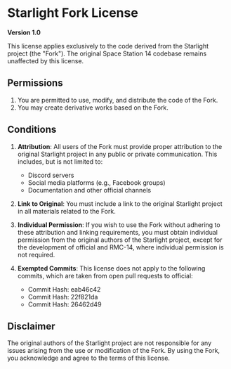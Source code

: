 # Starlight Fork License

**Version 1.0**

This license applies exclusively to the code derived from the Starlight project (the "Fork"). The original Space Station 14 codebase remains unaffected by this license.

## Permissions

1. You are permitted to use, modify, and distribute the code of the Fork.
2. You may create derivative works based on the Fork.

## Conditions

1. **Attribution**: All users of the Fork must provide proper attribution to the original Starlight project in any public or private communication. This includes, but is not limited to:
   - Discord servers
   - Social media platforms (e.g., Facebook groups)
   - Documentation and other official channels

2. **Link to Original**: You must include a link to the original Starlight project in all materials related to the Fork.

3. **Individual Permission**: If you wish to use the Fork without adhering to these attribution and linking requirements, you must obtain individual permission from the original authors of the Starlight project, except for the development of official and RMC-14, where individual permission is not required.

4. **Exempted Commits**: This license does not apply to the following commits, which are taken from open pull requests to official:
   - Commit Hash: eab46c42
   - Commit Hash: 22f821da
   - Commit Hash: 26462d49

## Disclaimer

The original authors of the Starlight project are not responsible for any issues arising from the use or modification of the Fork. By using the Fork, you acknowledge and agree to the terms of this license.

